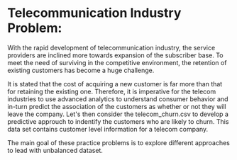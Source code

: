 # Telecommunication Industry Problem:

With the rapid development of telecommunication industry, the service providers are inclined more towards expansion of the subscriber base. To meet the need of surviving in the competitive environment, the retention of existing customers has become a huge challenge. 

It is stated that the cost of acquiring a new customer is far more than that for retaining the existing one. Therefore, it is imperative for the telecom industries to use advanced analytics to understand consumer behavior and in-turn predict the association of the customers as whether or not they will leave the company. Let's then consider the telecom_churn.csv to develop a predictive approuch to indentify the customers who are likely to churn. This data set contains customer level information for a telecom company.

The main goal of these practice problems is to explore different approaches to lead with unbalanced dataset.
